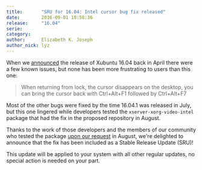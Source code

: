 ```yaml
---
title:       "SRU for 16.04: Intel cursor bug fix released"
date:        2016-09-01 18:58:36
release:     "16.04"
serie:       
category:    
author:      Elizabeth K. Joseph
author_nick: lyz
---
```


When we [announced](https://xubuntu.org/news/xubuntu-16-04-release/) the release of Xubuntu 16.04 back in April there were a few known issues, but none has been more frustrating to users than this one:

> When returning from lock, the cursor disappears on the desktop, you can bring the cursor back with Ctrl+Alt+F1 followed by Ctrl+Alt+F7

Most of the other bugs were fixed by the time 16.04.1 was released in July, but this one lingered while developers tested the `xserver-xorg-video-intel` package that had the fix in the proposed repository in August.

Thanks to the work of those developers and the members of our community who tested the package [upon our request](https://lists.ubuntu.com/archives/xubuntu-devel/2016-August/011279.html) in August, we're delighted to announce that the fix has been included as a Stable Release Update (SRU)!

This update will be applied to your system with all other regular updates, no special action is needed on your part.
